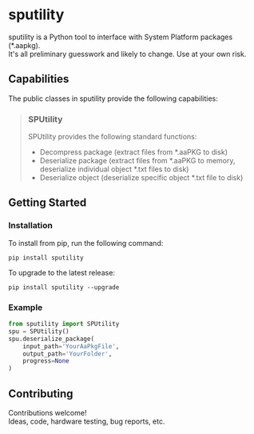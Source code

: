 # sputility

sputility is a Python tool to interface with System Platform packages (*.aapkg).<br>
It's all preliminary guesswork and likely to change.  Use at your own risk.<br>

## Capabilities

The public classes in sputility provide the following capabilities:

> ### SPUtility
>
> SPUtility provides the following standard functions:
> - Decompress package (extract files from *.aaPKG to disk)
> - Deserialize package (extract files from *.aaPKG to memory, deserialize individual object *.txt files to disk)
> - Deserialize object (deserialize specific object *.txt file to disk)

## Getting Started

### Installation

To install from pip, run the following command:
```console
pip install sputility
```

To upgrade to the latest release:
```console
pip install sputility --upgrade
```

### Example

```python
from sputility import SPUtility
spu = SPUtility()
spu.deserialize_package(
    input_path='YourAaPkgFile', 
    output_path='YourFolder', 
    progress=None
)
```

## Contributing

Contributions welcome!<br>
Ideas, code, hardware testing, bug reports, etc.<br>